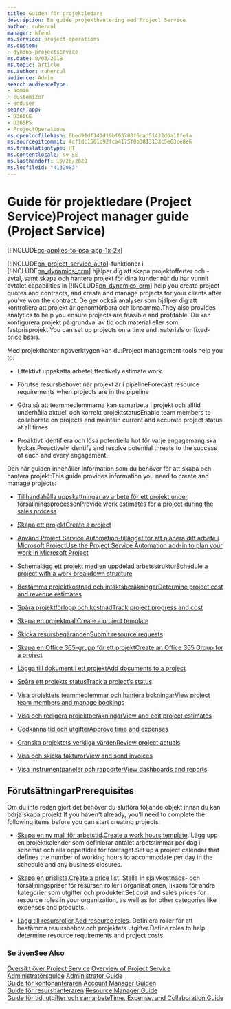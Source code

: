 ```yaml
---
title: Guiden för projektledare
description: En guide projekthantering med Project Service
author: ruhercul
manager: kfend
ms.service: project-operations
ms.custom:
- dyn365-projectservice
ms.date: 8/03/2018
ms.topic: article
ms.author: ruhercul
audience: Admin
search.audienceType:
- admin
- customizer
- enduser
search.app:
- D365CE
- D365PS
- ProjectOperations
ms.openlocfilehash: 6bed91df141d19bf93703f6cad51432d6a1ffefa
ms.sourcegitcommit: 4cf1dc1561b92fca4175f0b3813133c5e63ce8e6
ms.translationtype: HT
ms.contentlocale: sv-SE
ms.lasthandoff: 10/28/2020
ms.locfileid: "4132083"
---
```

# <a name="project-manager-guide-project-service"></a><span data-ttu-id="82051-103">Guide för projektledare (Project Service)</span><span class="sxs-lookup"><span data-stu-id="82051-103">Project manager guide (Project Service)</span></span>

[!INCLUDE[cc-applies-to-psa-app-1x-2x](../includes/cc-applies-to-psa-app-1x-2x.md)]

[!INCLUDE[pn_project_service_auto](../includes/pn-project-service-auto.md)]<span data-ttu-id="82051-104">-funktioner i [!INCLUDE[pn_dynamics_crm](../includes/pn-dynamics-crm.md)] hjälper dig att skapa projektofferter och -avtal, samt skapa och hantera projekt för dina kunder när du har vunnit avtalet.</span><span class="sxs-lookup"><span data-stu-id="82051-104">capabilities in [!INCLUDE[pn_dynamics_crm](../includes/pn-dynamics-crm.md)] help you create project quotes and contracts, and create and manage projects for your clients after you’ve won the contract.</span></span> <span data-ttu-id="82051-105">De ger också analyser som hjälper dig att kontrollera att projekt är genomförbara och lönsamma.</span><span class="sxs-lookup"><span data-stu-id="82051-105">They also provides analytics to help you ensure projects are feasible and profitable.</span></span> <span data-ttu-id="82051-106">Du kan konfigurera projekt på grundval av tid och material eller som fastprisprojekt.</span><span class="sxs-lookup"><span data-stu-id="82051-106">You can set up projects on a time and materials or fixed-price basis.</span></span>  
  
 <span data-ttu-id="82051-107">Med projekthanteringsverktygen kan du:</span><span class="sxs-lookup"><span data-stu-id="82051-107">Project management tools help you to:</span></span>  
  
-   <span data-ttu-id="82051-108">Effektivt uppskatta arbete</span><span class="sxs-lookup"><span data-stu-id="82051-108">Effectively estimate work</span></span>  
  
-   <span data-ttu-id="82051-109">Förutse resursbehovet när projekt är i pipeline</span><span class="sxs-lookup"><span data-stu-id="82051-109">Forecast resource requirements when projects are in the pipeline</span></span>  
  
-   <span data-ttu-id="82051-110">Göra så att teammedlemmarna kan samarbeta i projekt och alltid underhålla aktuell och korrekt projektstatus</span><span class="sxs-lookup"><span data-stu-id="82051-110">Enable team members to collaborate on projects and maintain current and accurate project status at all times</span></span>  
  
-   <span data-ttu-id="82051-111">Proaktivt identifiera och lösa potentiella hot för varje engagemang ska lyckas.</span><span class="sxs-lookup"><span data-stu-id="82051-111">Proactively identify and resolve potential threats to the success of each and every engagement.</span></span>  
  
<span data-ttu-id="82051-112">Den här guiden innehåller information som du behöver för att skapa och hantera projekt:</span><span class="sxs-lookup"><span data-stu-id="82051-112">This guide provides information you need to create and manage projects:</span></span>  
  
-   [<span data-ttu-id="82051-113">Tillhandahålla uppskattningar av arbete för ett projekt under försäljningsprocessen</span><span class="sxs-lookup"><span data-stu-id="82051-113">Provide work estimates for a project during the sales process</span></span>](../psa/provide-estimates-project-during-sales-process.md)  
  
-   [<span data-ttu-id="82051-114">Skapa ett projekt</span><span class="sxs-lookup"><span data-stu-id="82051-114">Create a project</span></span>](../psa/create-project.md)  
  
-   [<span data-ttu-id="82051-115">Använd Project Service Automation-tillägget för att planera ditt arbete i Microsoft Project</span><span class="sxs-lookup"><span data-stu-id="82051-115">Use the Project Service Automation add-in to plan your work in Microsoft Project</span></span>](../psa/add-plan-work-microsoft-project.md)  
  
-   [<span data-ttu-id="82051-116">Schemalägg ett projekt med en uppdelad arbetsstruktur</span><span class="sxs-lookup"><span data-stu-id="82051-116">Schedule a project with a work breakdown structure</span></span>](../psa/schedule-project-work-breakdown-structure.md)  
  
-   [<span data-ttu-id="82051-117">Bestämma projektkostnad och intäktsberäkningar</span><span class="sxs-lookup"><span data-stu-id="82051-117">Determine project cost and revenue estimates</span></span>](../psa/determine-project-cost-revenue-estimates.md)  
  
-   [<span data-ttu-id="82051-118">Spåra projektförlopp och kostnad</span><span class="sxs-lookup"><span data-stu-id="82051-118">Track project progress and cost</span></span>](../psa/track-project-progress-cost.md)  
  
-   [<span data-ttu-id="82051-119">Skapa en projektmall</span><span class="sxs-lookup"><span data-stu-id="82051-119">Create a project template</span></span>](../psa/create-project-template.md)  
  
-   [<span data-ttu-id="82051-120">Skicka resursbegäranden</span><span class="sxs-lookup"><span data-stu-id="82051-120">Submit resource requests</span></span>](../psa/submit-resource-requests.md)  
  
-   [<span data-ttu-id="82051-121">Skapa en Office 365-grupp för ett projekt</span><span class="sxs-lookup"><span data-stu-id="82051-121">Create an Office 365 Group for a project</span></span>](../psa/create-office-365-group-project.md)  
  
-   [<span data-ttu-id="82051-122">Lägga till dokument i ett projekt</span><span class="sxs-lookup"><span data-stu-id="82051-122">Add documents to a project</span></span>](../psa/add-documents-project.md)  
  
-   [<span data-ttu-id="82051-123">Spåra ett projekts status</span><span class="sxs-lookup"><span data-stu-id="82051-123">Track a project’s status</span></span>](../psa/track-project-status.md)  
  
-   [<span data-ttu-id="82051-124">Visa projektets teammedlemmar och hantera bokningar</span><span class="sxs-lookup"><span data-stu-id="82051-124">View project team members and manage bookings</span></span>](../psa/view-project-team-members-manage-bookings.md)  
  
-   [<span data-ttu-id="82051-125">Visa och redigera projektberäkningar</span><span class="sxs-lookup"><span data-stu-id="82051-125">View and edit project estimates</span></span>](../psa/view-edit-project-estimates.md)  
  
-   [<span data-ttu-id="82051-126">Godkänna tid och utgifter</span><span class="sxs-lookup"><span data-stu-id="82051-126">Approve time and expenses</span></span>](../psa/approve-time-expenses.md)  
  
-   [<span data-ttu-id="82051-127">Granska projektets verkliga värden</span><span class="sxs-lookup"><span data-stu-id="82051-127">Review project actuals</span></span>](../psa/review-project-actuals.md)  
  
-   [<span data-ttu-id="82051-128">Visa och skicka fakturor</span><span class="sxs-lookup"><span data-stu-id="82051-128">View and send invoices</span></span>](../psa/view-send-invoices.md)  
  
-   [<span data-ttu-id="82051-129">Visa instrumentpaneler och rapporter</span><span class="sxs-lookup"><span data-stu-id="82051-129">View dashboards and reports</span></span>](../psa/view-dashboards-reports.md)  
  
## <a name="prerequisites"></a><span data-ttu-id="82051-130">Förutsättningar</span><span class="sxs-lookup"><span data-stu-id="82051-130">Prerequisites</span></span>  
 <span data-ttu-id="82051-131">Om du inte redan gjort det behöver du slutföra följande objekt innan du kan börja skapa projekt:</span><span class="sxs-lookup"><span data-stu-id="82051-131">If you haven't already, you’ll need to complete the following items before you can start creating projects:</span></span>  
  
-   <span data-ttu-id="82051-132">[Skapa en ny mall för arbetstid](../psa/create-work-hours-template.md).</span><span class="sxs-lookup"><span data-stu-id="82051-132">[Create a work hours template](../psa/create-work-hours-template.md).</span></span> <span data-ttu-id="82051-133">Lägg upp en projektkalender som definierar antalet arbetstimmar per dag i schemat och alla öppettider för företaget.</span><span class="sxs-lookup"><span data-stu-id="82051-133">Set up a project calendar that defines the number of working hours to accommodate per day in the schedule and any business closures.</span></span>  
  
-   <span data-ttu-id="82051-134">[Skapa en prislista](../psa/create-price-list.md).</span><span class="sxs-lookup"><span data-stu-id="82051-134">[Create a price list](../psa/create-price-list.md).</span></span> <span data-ttu-id="82051-135">Ställa in självkostnads- och försäljningspriser för resursen roller i organisationen, liksom för andra kategorier som utgifter och produkter.</span><span class="sxs-lookup"><span data-stu-id="82051-135">Set cost and sales prices for resource roles in your organization, as well as for other categories like expenses and products.</span></span>  
  
-   <span data-ttu-id="82051-136">[Lägg till resursroller](../psa/add-resource-roles.md).</span><span class="sxs-lookup"><span data-stu-id="82051-136">[Add resource roles](../psa/add-resource-roles.md).</span></span> <span data-ttu-id="82051-137">Definiera roller för att bestämma resursbehov och projektets utgifter.</span><span class="sxs-lookup"><span data-stu-id="82051-137">Define roles to help determine resource requirements and project costs.</span></span>  
  
### <a name="see-also"></a><span data-ttu-id="82051-138">Se även</span><span class="sxs-lookup"><span data-stu-id="82051-138">See Also</span></span>  
 <span data-ttu-id="82051-139">[Översikt över Project Service](../psa/overview.md) </span><span class="sxs-lookup"><span data-stu-id="82051-139">[Overview of Project Service](../psa/overview.md) </span></span>  
 <span data-ttu-id="82051-140">[Administratörsguide](../psa/admin-guide.md) </span><span class="sxs-lookup"><span data-stu-id="82051-140">[Administrator Guide](../psa/admin-guide.md) </span></span>  
 <span data-ttu-id="82051-141">[Guide för kontohanteraren](../psa/account-manager-guide.md) </span><span class="sxs-lookup"><span data-stu-id="82051-141">[Account Manager Guiden](../psa/account-manager-guide.md) </span></span>  
 <span data-ttu-id="82051-142">[Guide för resurshanteraren](../psa/resource-manager-guide.md) </span><span class="sxs-lookup"><span data-stu-id="82051-142">[Resource Manager Guide](../psa/resource-manager-guide.md) </span></span>  
 [<span data-ttu-id="82051-143">Guide för tid, utgifter och samarbete</span><span class="sxs-lookup"><span data-stu-id="82051-143">Time, Expense, and Collaboration Guide</span></span>](../psa/time-expense-collaboration-guide.md)


